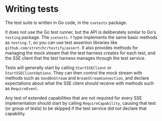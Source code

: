 # Writing tests

The test suite is written in Go code, in the `ssetests` package.

It does not use the Go test runner, but the API is deliberately similar to Go's `testing` package. The `ssetests.T` type implements the same basic methods as `testing.T`, so you can use test assertion libraries like `github.com/stretchr/testify/assert`. It also provides methods for managing the mock stream that the test harness creates for each test, and the SSE client that the test harness manages through the test service.

Tests will generally start by calling `StartSSEClient` or `StartSSEClientOptions`. They can then control the mock stream with methods such as `SendOnStream` and `BreakStreamConnection`, and declare expectations about what the SSE client should receive with methods such as `RequireEvent`.

Any test of extended capabilities that are not required for every SSE implementation should start by calling `RequireCapability`, causing that test (or group of tests) to be skipped if the test service did not declare that capability.
